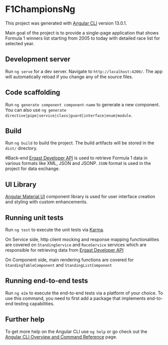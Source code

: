 # F1ChampionsNg

This project was generated with [Angular CLI](https://github.com/angular/angular-cli) version 13.0.1. </br>

Main goal of the project is to provide a single-page application that shows Formula 1 winners list starting from 2005 to today
with detailed race list for selected year.

## Development server

Run `ng serve` for a dev server. Navigate to `http://localhost:4200/`. The app will automatically reload if you change any of the source files.

## Code scaffolding

Run `ng generate component component-name` to generate a new component. You can also use `ng generate directive|pipe|service|class|guard|interface|enum|module`.

## Build

Run `ng build` to build the project. The build artifacts will be stored in the `dist/` directory.

#Back-end
[Ergast Developer API](http://ergast.com/mrd/) is used to retrieve Formula 1 data in various formats like XML, JSON and JSONP. `JSON` format is used in the project for data exchange.

## UI Library
[Angular Material UI](https://material.angular.io/) component library is used for user interface creation and styling with custom enhancements.

## Running unit tests

Run `ng test` to execute the unit tests via [Karma](https://karma-runner.github.io). </br>

On Service side, http client mocking and response mapping functionalities are covered
on `StandingService` and `RaceService` services which are responsible for retrieving data from [Ergast Developer API](http://ergast.com/mrd/) </br>

On Component side, main rendering functions are covered for `StandingTableComponent` and `StandingListComponent`


## Running end-to-end tests

Run `ng e2e` to execute the end-to-end tests via a platform of your choice. To use this command, you need to first add a package that implements end-to-end testing capabilities.

## Further help

To get more help on the Angular CLI use `ng help` or go check out the [Angular CLI Overview and Command Reference](https://angular.io/cli) page.
